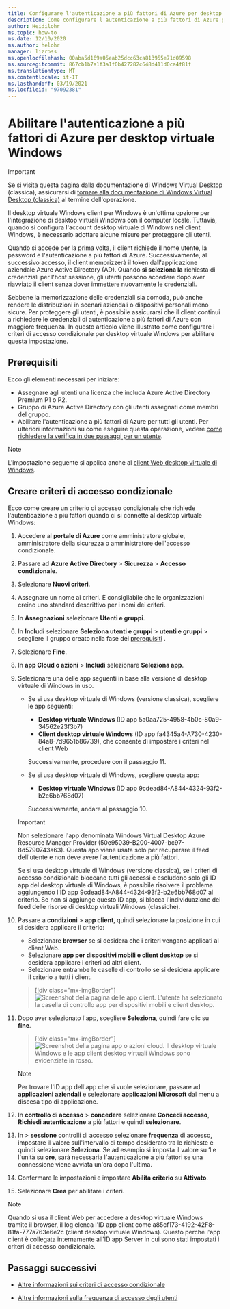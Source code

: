 ```yaml
---
title: Configurare l'autenticazione a più fattori di Azure per desktop virtuale Windows-Azure
description: Come configurare l'autenticazione a più fattori di Azure per una maggiore sicurezza nel desktop virtuale di Windows.
author: Heidilohr
ms.topic: how-to
ms.date: 12/10/2020
ms.author: helohr
manager: lizross
ms.openlocfilehash: 00aba5d169a05eab25dcc63ca813955e71d09598
ms.sourcegitcommit: 867cb1b7a1f3a1f0b427282c648d411d0ca4f81f
ms.translationtype: MT
ms.contentlocale: it-IT
ms.lasthandoff: 03/19/2021
ms.locfileid: "97092381"
---
```

# <a name="enable-azure-multifactor-authentication-for-windows-virtual-desktop"></a>Abilitare l'autenticazione a più fattori di Azure per desktop virtuale Windows

>[!IMPORTANT]
> Se si visita questa pagina dalla documentazione di Windows Virtual Desktop (classica), assicurarsi di [tornare alla documentazione di Windows Virtual Desktop (classica)](./virtual-desktop-fall-2019/tenant-setup-azure-active-directory.md) al termine dell'operazione.

Il desktop virtuale Windows client per Windows è un'ottima opzione per l'integrazione di desktop virtuali Windows con il computer locale. Tuttavia, quando si configura l'account desktop virtuale di Windows nel client Windows, è necessario adottare alcune misure per proteggere gli utenti.

Quando si accede per la prima volta, il client richiede il nome utente, la password e l'autenticazione a più fattori di Azure. Successivamente, al successivo accesso, il client memorizzerà il token dall'applicazione aziendale Azure Active Directory (AD). Quando **si seleziona la** richiesta di credenziali per l'host sessione, gli utenti possono accedere dopo aver riavviato il client senza dover immettere nuovamente le credenziali.

Sebbene la memorizzazione delle credenziali sia comoda, può anche rendere le distribuzioni in scenari aziendali o dispositivi personali meno sicure. Per proteggere gli utenti, è possibile assicurarsi che il client continui a richiedere le credenziali di autenticazione a più fattori di Azure con maggiore frequenza. In questo articolo viene illustrato come configurare i criteri di accesso condizionale per desktop virtuale Windows per abilitare questa impostazione.

## <a name="prerequisites"></a>Prerequisiti

Ecco gli elementi necessari per iniziare:

- Assegnare agli utenti una licenza che includa Azure Active Directory Premium P1 o P2.
- Gruppo di Azure Active Directory con gli utenti assegnati come membri del gruppo.
- Abilitare l'autenticazione a più fattori di Azure per tutti gli utenti. Per ulteriori informazioni su come eseguire questa operazione, vedere [come richiedere la verifica in due passaggi per un utente](../active-directory/authentication/howto-mfa-userstates.md#view-the-status-for-a-user).

> [!NOTE]
> L'impostazione seguente si applica anche al [client Web desktop virtuale di Windows](https://rdweb.wvd.microsoft.com/arm/webclient/index.html).

## <a name="create-a-conditional-access-policy"></a>Creare criteri di accesso condizionale

Ecco come creare un criterio di accesso condizionale che richiede l'autenticazione a più fattori quando ci si connette al desktop virtuale Windows:

1. Accedere al **portale di Azure** come amministratore globale, amministratore della sicurezza o amministratore dell'accesso condizionale.
2. Passare ad **Azure Active Directory** > **Sicurezza** > **Accesso condizionale**.
3. Selezionare **Nuovi criteri**.
4. Assegnare un nome ai criteri. È consigliabile che le organizzazioni creino uno standard descrittivo per i nomi dei criteri.
5. In **Assegnazioni** selezionare **Utenti e gruppi**.
6. In **Includi** selezionare **Seleziona utenti e gruppi**  >  **utenti e gruppi** > scegliere il gruppo creato nella fase dei [prerequisiti](#prerequisites) .
7. Selezionare **Fine**.
8. In **app Cloud o azioni**  >  **Includi** selezionare **Seleziona app**.
9. Selezionare una delle app seguenti in base alla versione di desktop virtuale di Windows in uso.
   
   - Se si usa desktop virtuale di Windows (versione classica), scegliere le app seguenti:
       
       - **Desktop virtuale Windows** (ID app 5a0aa725-4958-4b0c-80a9-34562e23f3b7)
       - **Client desktop virtuale Windows** (ID app fa4345a4-A730-4230-84a8-7d9651b86739), che consente di impostare i criteri nel client Web
       
        Successivamente, procedere con il passaggio 11.

   - Se si usa desktop virtuale di Windows, scegliere questa app:
       
       -  **Desktop virtuale Windows** (ID app 9cdead84-A844-4324-93f2-b2e6bb768d07)
       
        Successivamente, andare al passaggio 10.

   >[!IMPORTANT]
   > Non selezionare l'app denominata Windows Virtual Desktop Azure Resource Manager Provider (50e95039-B200-4007-bc97-8d5790743a63). Questa app viene usata solo per recuperare il feed dell'utente e non deve avere l'autenticazione a più fattori.
   > 
   > Se si usa desktop virtuale di Windows (versione classica), se i criteri di accesso condizionale bloccano tutti gli accessi e escludono solo gli ID app del desktop virtuale di Windows, è possibile risolvere il problema aggiungendo l'ID app 9cdead84-A844-4324-93f2-b2e6bb768d07 al criterio. Se non si aggiunge questo ID app, si blocca l'individuazione dei feed delle risorse di desktop virtuali Windows (classiche).

10. Passare a **condizioni**  >  **app client**, quindi selezionare la posizione in cui si desidera applicare il criterio:
    
    - Selezionare **browser** se si desidera che i criteri vengano applicati al client Web.
    - Selezionare **app per dispositivi mobili e client desktop** se si desidera applicare i criteri ad altri client.
    - Selezionare entrambe le caselle di controllo se si desidera applicare il criterio a tutti i client.
   
    > [!div class="mx-imgBorder"]
    > ![Screenshot della pagina delle app client. L'utente ha selezionato la casella di controllo app per dispositivi mobili e client desktop.](media/select-apply.png)

11. Dopo aver selezionato l'app, scegliere **Seleziona**, quindi fare clic su **fine**.

    > [!div class="mx-imgBorder"]
    > ![Screenshot della pagina app o azioni cloud. Il desktop virtuale Windows e le app client desktop virtuali Windows sono evidenziate in rosso.](media/cloud-apps-enterprise.png)

    >[!NOTE]
    >Per trovare l'ID app dell'app che si vuole selezionare, passare ad **applicazioni aziendali** e selezionare **applicazioni Microsoft** dal menu a discesa tipo di applicazione.

12. In **controllo di accesso**  >  **concedere** selezionare **Concedi accesso**, **Richiedi autenticazione** a più fattori e quindi **selezionare**.
13. In   >  **sessione** controlli di accesso selezionare **frequenza** di accesso, impostare il valore sull'intervallo di tempo desiderato tra le richieste e quindi selezionare **Seleziona**. Se ad esempio si imposta il valore su **1** e l'unità su **ore**, sarà necessaria l'autenticazione a più fattori se una connessione viene avviata un'ora dopo l'ultima.
14. Confermare le impostazioni e impostare **Abilita criterio** su **Attivato**.
15. Selezionare **Crea** per abilitare i criteri.

>[!NOTE]
>Quando si usa il client Web per accedere a desktop virtuale Windows tramite il browser, il log elenca l'ID app client come a85cf173-4192-42F8-81fa-777a763e6e2c (client desktop virtuale Windows). Questo perché l'app client è collegata internamente all'ID app Server in cui sono stati impostati i criteri di accesso condizionale. 

## <a name="next-steps"></a>Passaggi successivi

- [Altre informazioni sui criteri di accesso condizionale](../active-directory/conditional-access/concept-conditional-access-policies.md)

- [Altre informazioni sulla frequenza di accesso degli utenti](../active-directory/conditional-access/howto-conditional-access-session-lifetime.md#user-sign-in-frequency)
